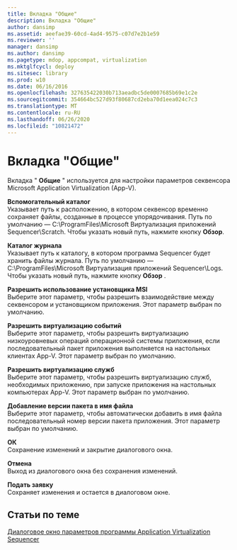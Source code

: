 ```yaml
---
title: Вкладка "Общие"
description: Вкладка "Общие"
author: dansimp
ms.assetid: aeefae39-60cd-4ad4-9575-c07d7e2b1e59
ms.reviewer: ''
manager: dansimp
ms.author: dansimp
ms.pagetype: mdop, appcompat, virtualization
ms.mktglfcycl: deploy
ms.sitesec: library
ms.prod: w10
ms.date: 06/16/2016
ms.openlocfilehash: 327635422030b713aeadbc5de0007685b69e1c2e
ms.sourcegitcommit: 354664bc527d93f80687cd2eba70d1eea024c7c3
ms.translationtype: MT
ms.contentlocale: ru-RU
ms.lasthandoff: 06/26/2020
ms.locfileid: "10821472"
---
```

# Вкладка "Общие"


Вкладка " **Общие** " используется для настройки параметров секвенсора Microsoft Application Virtualization (App-V).

<a href="" id="scratch-directory"></a>**Вспомогательный каталог**  
Указывает путь к расположению, в котором секвенсор временно сохраняет файлы, созданные в процессе упорядочивания. Путь по умолчанию — C:\\ProgramFiles\\Microsoft Виртуализация приложений Sequencer\\Scratch. Чтобы указать новый путь, нажмите кнопку **Обзор**.

<a href="" id="log-directory"></a>**Каталог журнала**  
Указывает путь к каталогу, в котором программа Sequencer будет хранить файлы журнала. Путь по умолчанию — C:\\ProgramFiles\\Microsoft Виртуализация приложений Sequencer\\Logs. Чтобы указать новый путь, нажмите кнопку **Обзор** .

<a href="" id="allow-use-of-msi-installer"></a>**Разрешить использование установщика MSI**  
Выберите этот параметр, чтобы разрешить взаимодействие между секвенсором и установщиком приложения. Этот параметр выбран по умолчанию.

<a href="" id="allow-virtualization-of-events"></a>**Разрешить виртуализацию событий**  
Выберите этот параметр, чтобы разрешить виртуализацию низкоуровневых операций операционной системы приложения, если последовательный пакет приложения выполняется на настольных клиентах App-V. Этот параметр выбран по умолчанию.

<a href="" id="allow-virtualization-of-services"></a>**Разрешить виртуализацию служб**  
Выберите этот параметр, чтобы разрешить виртуализацию служб, необходимых приложению, при запуске приложения на настольных компьютерах App-V. Этот параметр выбран по умолчанию.

<a href="" id="append-package-version-to-filename"></a>**Добавление версии пакета в имя файла**  
Выберите этот параметр, чтобы автоматически добавить в имя файла последовательный номер версии пакета приложения. Этот параметр выбран по умолчанию.

<a href="" id="ok"></a>**ОК**  
Сохранение изменений и закрытие диалогового окна.

<a href="" id="cancel"></a>**Отмена**  
Выход из диалогового окна без сохранения изменений.

<a href="" id="apply"></a>**Подать заявку**  
Сохраняет изменения и остается в диалоговом окне.

## Статьи по теме


[Диалоговое окно параметров программы Application Virtualization Sequencer](application-virtualization-sequencer-options-dialog-box.md)

 

 





